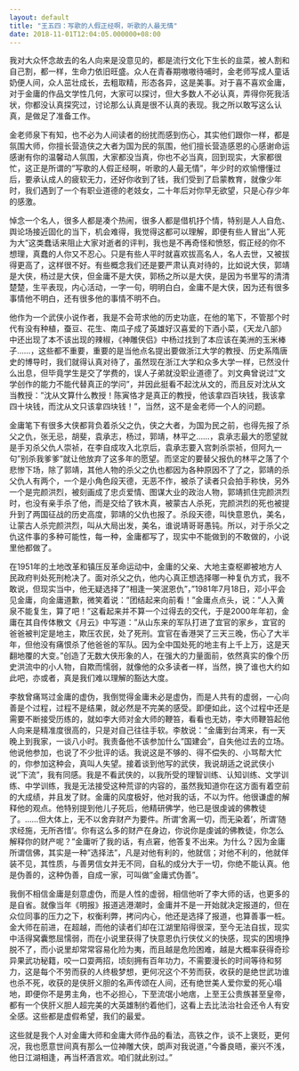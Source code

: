```yaml
---
layout: default
title: "王五四：写歌的人假正经啊，听歌的人最无情"
date: 2018-11-01T12:04:05.000000+08:00
---
```


我对大众怀念故去的名人向来是没意见的，都是流行文化下生长的韭菜，被人割和自己割，都一样，生命力依旧旺盛。众人在青春期嗷嗷待哺时，金老师写成人童话奶便人间，众人茁壮成长，去粗取精，形态各异，这是美事。对于喜不喜欢金庸，对于金庸的作品文学性几何，大家可以探讨，但大多数人不必认真，弄得你死我活状，你都没认真探究过，讨论那么认真是很不认真的表现。我之所以敢写这么认真，是做足了准备工作。

金老师泉下有知，也不必为人间读者的纷扰而感到伤心，其实他们跟你一样，都是氛围大师，你擅长营造侠之大者为国为民的氛围，他们擅长营造感恩的心感谢命运感谢有你的温馨动人氛围，大家都没当真，你也不必当真，回到现实，大家都很忙，这正是所谓的”写歌的人假正经啊，听歌的人最无情”，年少时的欢愉懵懂过后，要承认成人的疲软无力，还好你收到了钱，我们受到了启蒙教育，就像少年时，我们遇到了一个有职业道德的老妓女，二十年后对你早无欲望，只是心存少年的感激。

悼念一个名人，很多人都是凑个热闹，很多人都是借机抒个情，特别是人人自危、舆论场接近固化的当下，机会难得，我觉得这都可以理解，即便有些人冒出”人死为大”这类蠢话来阻止大家对逝者的评判，我也是不再奇怪和愤怒，假正经的你不想理，真蠢的人你又不忍心。只是有些人平时就喜欢拔高名人，名人去世，又被拔得更高了，这样很不好。有些概念我们还是要严肃认真对待的，比如说大侠，郭靖是大侠，杨过是大侠，但金庸不是大侠，郭杨之所以是大侠，是因为书里写的清清楚楚，生平表现，内心活动，一字一句，明明白白，金庸不是大侠，因为还有很多事情他不明白，还有很多他的事情不明不白。

他作为一个武侠小说作者，我是不会苛求他的历史功底，在他的笔下，不管那个时代有没有种植，蚕豆、花生、南瓜子成了英雄好汉喜爱的下酒小菜，《天龙八部》中还出现了本不该出现的辣椒，《神雕侠侣》中杨过找到了本应该在美洲的玉米棒子……，这些都不重要，重要的是当他点名提出要做浙江大学的教授、历史系隋唐史的博导时，我们就得认真对待了，虽然现在浙江大学和众多大学一样，已然没什么出息，但毕竟学生是交了学费的，误人子弟就没职业道德了。刘文典曾说过”文学创作的能力不能代替真正的学问”，并因此挺看不起沈从文的，而且反对沈从文当教授：”沈从文算什么教授！陈寅恪才是真正的教授，他该拿四百块钱，我该拿四十块钱，而沈从文只该拿四块钱！”，当然，这不是金老师一个人的问题。

金庸笔下有很多大侠都背负着杀父之仇，侠之大者，为国为民之前，也得先报了杀父之仇，张无忌，胡斐，袁承志，杨过，郭靖，林平之……，袁承志最大的愿望就是手刃杀父仇人崇祯，在李自成攻入北京后，袁承志要入宫刺杀崇祯，但阿九一句”别杀我爹爹”就让他放弃了这多年的愿望。而坚定的要替父报仇的林平之落了个悲惨下场，除了郭靖，其他人物的杀父之仇也都因为各种原因不了了之，郭靖的杀父仇人有两个，一个是小角色段天德，无恶不作，被杀了读者只会拍手称快，另外一个是完颜洪烈，被刻画成了忠贞爱情、图谋大业的政治人物，郭靖抓住完颜洪烈时，也没有亲手杀了他，而是交给了铁木真，被蒙古人杀死，完颜洪烈的死也被提升到了两国征战的历史高度，郭靖的父仇也报了。杀段天德，叫快意恩仇，美名，让蒙古人杀完颜洪烈，叫从大局出发，美名，谁说靖哥哥愚钝。所以，对于杀父之仇这件事的多种可能性，每一种，金庸都写了，现实中不能做到的不敢做的，小说里他都做了。

在1951年的土地改革和镇压反革命运动中，金庸的父亲、大地主查枢卿被地方人民政府判处死刑枪决了。面对杀父之仇，他内心真正想选择哪一种复仇方式，我不敢说，但现实当中，他无疑选择了”相逢一笑泯恩仇”，”1981年7月18日，邓小平会见金庸，向金庸道歉，微笑着说：”团结起来向前看！”金庸点点头，说：”人入黄泉不能复生，算了吧！”这看起来并不算一个过得去的交代，于是2000年年初，金庸在其自传体散文《月云》中写道：”从山东来的军队打进了宜官的家乡，宜官的爸爸被判定是地主，欺压农民，处了死刑。宜官在香港哭了三天三晚，伤心了大半年，但他没有痛恨杀了他爸爸的军队。因为全中国处死的地主有上千上万，这是天翻地覆的大变。”创造了无数大侠形象的人，在强大的力量面前，依然真实的像个历史洪流中的小人物，自欺而懦弱，就像他的众多读者一样，当然，换了谁也大约如此吧，亦或者，真是我们难以理解的豁达大度。

李敖曾痛骂过金庸的虚伪，我倒觉得金庸未必是虚伪，而是人共有的虚弱，一心向善是个过程，过程不是结果，就必然是不完美的感受。即便如此，这个过程中还是需要不断接受历练的，就如李大师对金大师的鞭笞，看看也无妨，李大师鞭笞起他人向来是精准度很高的，只是对自己往往手软。李敖说：”金庸到台湾来，有一天晚上到我家，一谈八小时。我责备他不该参加什么”国建会”，自失他过去的立场。他说他参加，也说了不少批评的话。我说这是不够的、得不偿失的、小骂帮大忙的，你参加这种会，真叫人失望。接着谈到他写的武侠，我说胡适之说武侠小说”下流”，我有同感。我是不看武侠的，以我所受的理智训练、认知训练、文学训练、中学训练，我是无法接受这种荒谬的内容的，虽然我知道你在这方面有着空前的大成绩，并且发了财。金庸的风度极好，他对我的话，不以为忤。他很谦虚的解释他的观点。他特别提到他儿子死后，他精研佛学，他已是很虔诚的佛教徒了。……但大体上，无不以舍弃财产为要件。所谓’舍离一切，而无染着’，所谓’随求经施，无所吝惜’。你有这么多的财产在身边，你说你是虔诚的佛教徒，你怎么解释你的财产呢？”金庸听了我的话，有点窘，他答复不出来。为什么？因为金庸所谓信佛，其实是一种”选择法”，凡是对他有利的，他就信；对他不利的，他就佯装不见，其性质，与善男信女并无不同，自私的成分大于一切，你绝不能认真。他是伪善的，这种伪善，自成一家，可叫做”金庸式伪善”。

我倒不相信金庸是刻意虚伪，而是人性的虚弱，相信他听了李大师的话，也更多的是自省。就像当年《明报》报道逃港潮时，金庸并不是一开始就决定报道的，但在众位同事的压力之下，权衡利弊，拷问内心，他还是选择了报道，也算善事一桩。金大师在前进，在超越，而他的读者们却在江湖里陷得很深，至今无法自拔，现实中活得窝囊憋屈懦弱，而在小说里获得了快意恩仇行侠仗义的快感，现实的困境挣脱不了，而小说里却常常容易化险为夷，而且越是危险困难，越是大概率获得奇珍异果武功秘籍，咬一口耍两招，顷刻拥有百年功力，不需要漫长的时间等待和努力，这是每个不劳而获的人终极梦想，更何况这个不劳而获，收获的是绝世武功谁也杀不死，收获的是侠肝义胆的名声传颂在人间，还有绝世美人爱你爱的死心塌地，即便你不是男主角，也不必担心，下至流氓小地痞，上至王公贵族甚至皇帝，都有一个侠肝义胆人超完美的大英雄制约着他们，这看上去比法治社会还令人有安全感。这些都是虚假希望，我们的最爱。

这些就是我个人对金庸大师和金庸大师作品的看法，高铁之作，谈不上褒贬，更何况，我也愿意世间真有那么一位神雕大侠，朗声对我说道，”今番良晤，豪兴不浅，他日江湖相逢，再当杯酒言欢。咱们就此别过。”

